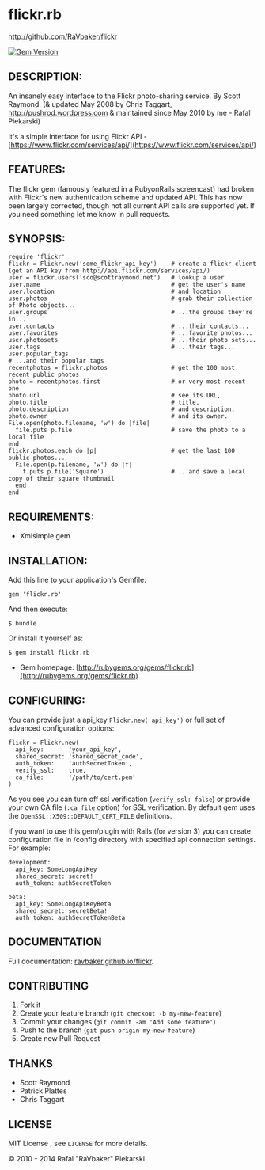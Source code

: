 # flickr.rb

http://github.com/RaVbaker/flickr

[![Gem Version](https://badge.fury.io/rb/flickr.rb.svg)](http://badge.fury.io/rb/flickr.rb)

## DESCRIPTION:

An insanely easy interface to the Flickr photo-sharing service. By Scott Raymond. (& updated May 2008 by Chris Taggart, http://pushrod.wordpress.com & maintained since May 2010 by me - Rafal Piekarski)

It's a simple interface for using Flickr API - [https://www.flickr.com/services/api/](https://www.flickr.com/services/api/)

## FEATURES:

The flickr gem (famously featured in a RubyonRails screencast) had broken with Flickr's new authentication scheme and updated API.
This has now been largely corrected, though not all current API calls are supported yet. If you need something let me know in pull requests.

## SYNOPSIS:

    require 'flickr'
    flickr = Flickr.new('some_flickr_api_key')    # create a flickr client (get an API key from http://api.flickr.com/services/api/)
    user = flickr.users('sco@scottraymond.net')   # lookup a user
    user.name                                     # get the user's name
    user.location                                 # and location
    user.photos                                   # grab their collection of Photo objects...
    user.groups                                   # ...the groups they're in...
    user.contacts                                 # ...their contacts...
    user.favorites                                # ...favorite photos...
    user.photosets                                # ...their photo sets...
    user.tags                                     # ...their tags...
    user.popular_tags							  							# ...and their popular tags
    recentphotos = flickr.photos                  # get the 100 most recent public photos
    photo = recentphotos.first                    # or very most recent one
    photo.url                                     # see its URL,
    photo.title                                   # title,
    photo.description                             # and description,
    photo.owner                                   # and its owner.
    File.open(photo.filename, 'w') do |file|
      file.puts p.file                            # save the photo to a local file
    end
    flickr.photos.each do |p|                     # get the last 100 public photos...
      File.open(p.filename, 'w') do |f|
        f.puts p.file('Square')                   # ...and save a local copy of their square thumbnail
      end
    end

## REQUIREMENTS:

* Xmlsimple gem

## INSTALLATION:

Add this line to your application's Gemfile:

    gem 'flickr.rb'

And then execute:

    $ bundle

Or install it yourself as:

    $ gem install flickr.rb


* Gem homepage: [http://rubygems.org/gems/flickr.rb](http://rubygems.org/gems/flickr.rb)

## CONFIGURING:

You can provide just a api_key `Flickr.new('api_key')` or full set of advanced configuration options:

    flickr = Flickr.new(
      api_key:       'your_api_key',
      shared_secret: 'shared_secret_code',
      auth_token:    'authSecretToken',
      verify_ssl:    true,
      ca_file:       '/path/to/cert.pem'
    )

As you see you can turn off ssl verification (`verify_ssl: false`) or provide your own CA file (`:ca_file` option) for SSL verification. By default gem uses the `OpenSSL::X509::DEFAULT_CERT_FILE` definitions.


If you want to use this gem/plugin with Rails (for version 3) you can create configuration file in /config directory with specified api connection settings. For example:

    development:
      api_key: SomeLongApiKey
      shared_secret: secret!
      auth_token: authSecretToken

    beta:
      api_key: SomeLongApiKeyBeta
      shared_secret: secretBeta!
      auth_token: authSecretTokenBeta


## DOCUMENTATION

Full documentation: [ravbaker.github.io/flickr](http://ravbaker.github.io/flickr).


## CONTRIBUTING

1. Fork it
2. Create your feature branch (`git checkout -b my-new-feature`)
3. Commit your changes (`git commit -am 'Add some feature'`)
4. Push to the branch (`git push origin my-new-feature`)
5. Create new Pull Request

## THANKS

* Scott Raymond
* Patrick Plattes
* Chris Taggart

## LICENSE

MIT License , see `LICENSE` for more details.

© 2010 - 2014 Rafal "RaVbaker" Piekarski
